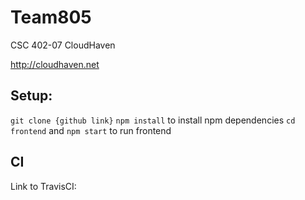 # Team805
CSC 402-07 CloudHaven

http://cloudhaven.net


## Setup:
`git clone {github link}`
`npm install` to install npm dependencies
`cd frontend` and `npm start` to run frontend

## CI 
Link to TravisCI:

